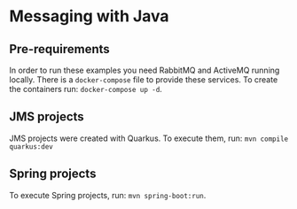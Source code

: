 # Messaging with Java
## Pre-requirements
In order to run these examples you need RabbitMQ and ActiveMQ running locally. There is a `docker-compose` file to provide these services. To create the containers run: `docker-compose up -d`.

## JMS projects
JMS projects were created with Quarkus. To execute them, run: `mvn compile quarkus:dev`

## Spring projects
To execute Spring projects, run: `mvn spring-boot:run`.
